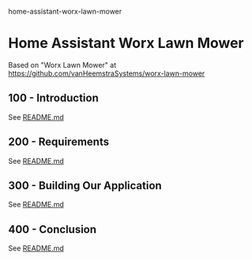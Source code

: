 home-assistant-worx-lawn-mower
# Home Assistant Worx Lawn Mower

Based on "Worx Lawn Mower" at https://github.com/vanHeemstraSystems/worx-lawn-mower

## 100 - Introduction

See [README.md](./100/README.md)

## 200 - Requirements

See [README.md](./200/README.md)

## 300 - Building Our Application

See [README.md](./300/README.md)

## 400 - Conclusion

See [README.md](./400/README.md)
